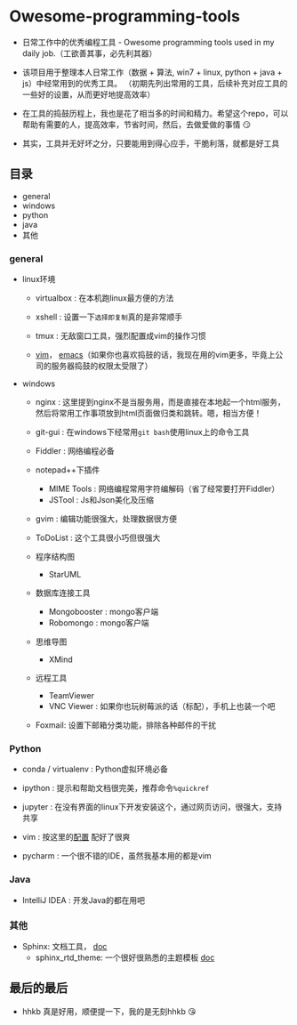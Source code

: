 # Owesome-programming-tools
- 日常工作中的优秀编程工具 - Owesome programming tools used in  my daily job.（工欲善其事，必先利其器）

- 该项目用于整理本人日常工作（数据 + 算法, win7 + linux, python + java + js）中经常用到的优秀工具。
（初期先列出常用的工具，后续补充对应工具的一些好的设置，从而更好地提高效率）

- 在工具的捣鼓历程上，我也是花了相当多的时间和精力。希望这个repo，可以帮助有需要的人，提高效率，节省时间，然后，去做爱做的事情 :smirk:

- 其实，工具并无好坏之分，只要能用到得心应手，干脆利落，就都是好工具


## 目录
- general
- windows
- python
- java
- 其他

### general
- linux环境
  - virtualbox : 在本机跑linux最方便的方法
  
  - xshell : 设置一下`选择即复制`真的是非常顺手
  
  - tmux : 无敌窗口工具，强烈配置成vim的操作习惯
  
  - [vim](https://github.com/jojolin/vimrc)， [emacs](https://github.com/jojolin/emacs.d)（如果你也喜欢捣鼓的话，我现在用的vim更多，毕竟上公司的服务器捣鼓的权限太受限了）
  
- windows
  - nginx : 这里提到nginx不是当服务用，而是直接在本地起一个html服务，然后将常用工作事项放到html页面做归类和跳转。嗯，相当方便！

  - git-gui : 在windows下经常用`git bash`使用linux上的命令工具

  - Fiddler : 网络编程必备

  - notepad++下插件
    - MIME Tools : 网络编程常用字符编解码（省了经常要打开Fiddler）
    - JSTool : Js和Json美化及压缩
  
  - gvim : 编辑功能很强大，处理数据很方便

  - ToDoList : 这个工具很小巧但很强大
  
  - 程序结构图
    - StarUML
  
  - 数据库连接工具
    - Mongobooster : mongo客户端
    - Robomongo : mongo客户端
  
  - 思维导图
    - XMind
  
  - 远程工具
    - TeamViewer
    - VNC Viewer : 如果你也玩树莓派的话（标配），手机上也装一个吧
  
  - Foxmail: 设置下邮箱分类功能，排除各种邮件的干扰
  
### Python
- conda / virtualenv : Python虚拟环境必备

- ipython : 提示和帮助文档很完美，推荐命令`%quickref`

- jupyter : 在没有界面的linux下开发安装这个，通过网页访问，很强大，支持共享

- vim : 按这里的[配置](https://github.com/jojolin/vimrc) 配好了很爽

- pycharm : 一个很不错的IDE，虽然我基本用的都是vim

### Java
- IntelliJ IDEA : 开发Java的都在用吧

### 其他
- Sphinx: 文档工具， [doc](https://docs.readthedocs.io/en/latest/intro/getting-started-with-sphinx.html)
  - sphinx_rtd_theme: 一个很好很熟悉的主题模板 [doc](https://sphinx-rtd-theme.readthedocs.io/en/stable/installing.html)

## 最后的最后
- hhkb 真是好用，顺便提一下，我的是无刻hhkb :kissing_heart:

